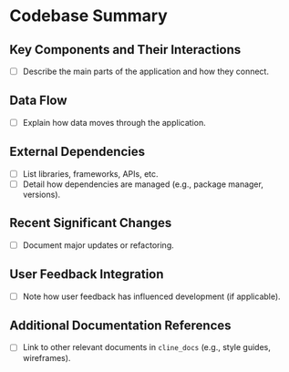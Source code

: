 # Codebase Summary

## Key Components and Their Interactions
- [ ] Describe the main parts of the application and how they connect.

## Data Flow
- [ ] Explain how data moves through the application.

## External Dependencies
- [ ] List libraries, frameworks, APIs, etc.
- [ ] Detail how dependencies are managed (e.g., package manager, versions).

## Recent Significant Changes
- [ ] Document major updates or refactoring.

## User Feedback Integration
- [ ] Note how user feedback has influenced development (if applicable).

## Additional Documentation References
- [ ] Link to other relevant documents in `cline_docs` (e.g., style guides, wireframes).
